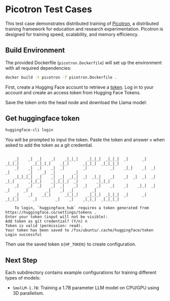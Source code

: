 # Picotron Test Cases

This test case demonstrates distributed training of [Picotron](https://github.com/huggingface/picotron), a distributed training framework for education and research experimentation. Picotron is designed for training speed, scalability, and memory efficiency.


## Build Environment

The provided Dockerfile (`picotron.Dockerfile`) will set up the environment with all required dependencies:

```bash
docker build -t picotron -f picotron.Dockerfile .
```

First, create a Hugging Face account to retrieve a [token](https://huggingface.co/settings/tokens.). Log in to your account and create an access token from Hugging Face Tokens. 

Save the token onto the head node and download the Llama model:

## Get huggingface token

```bash
huggingface-cli login
```

You will be prompted to input the token. Paste the token and answer `n` when asked to add the token as a git credential.

```

    _|    _|  _|    _|    _|_|_|    _|_|_|  _|_|_|  _|      _|    _|_|_|      _|_|_|_|    _|_|      _|_|_|  _|_|_|_|
    _|    _|  _|    _|  _|        _|          _|    _|_|    _|  _|            _|        _|    _|  _|        _|
    _|_|_|_|  _|    _|  _|  _|_|  _|  _|_|    _|    _|  _|  _|  _|  _|_|      _|_|_|    _|_|_|_|  _|        _|_|_|
    _|    _|  _|    _|  _|    _|  _|    _|    _|    _|    _|_|  _|    _|      _|        _|    _|  _|        _|
    _|    _|    _|_|      _|_|_|    _|_|_|  _|_|_|  _|      _|    _|_|_|      _|        _|    _|    _|_|_|  _|_|_|_|

    To login, `huggingface_hub` requires a token generated from https://huggingface.co/settings/tokens .
Enter your token (input will not be visible): 
Add token as git credential? (Y/n) n
Token is valid (permission: read).
Your token has been saved to /fsx/ubuntu/.cache/huggingface/token
Login successful
```

Then use the saved token `${HF_TOKEN}` to create configuration.
## Next Step 

Each subdirectory contains example configurations for training different types of models:

- `SmolLM-1.7B`: Training a 1.7B parameter LLM model on CPU/GPU using 3D parallelism. 